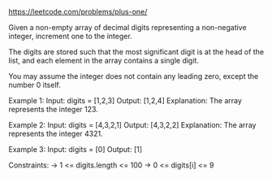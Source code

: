 https://leetcode.com/problems/plus-one/

Given a non-empty array of decimal digits representing a non-negative integer, increment one to the integer.

The digits are stored such that the most significant digit is at the head of the list, and each element in the array contains a single digit.

You may assume the integer does not contain any leading zero, except the number 0 itself.

Example 1:
Input: digits = [1,2,3]
Output: [1,2,4]
Explanation: The array represents the integer 123.

Example 2:
Input: digits = [4,3,2,1]
Output: [4,3,2,2]
Explanation: The array represents the integer 4321.

Example 3:
Input: digits = [0]
Output: [1]
 

Constraints:
-> 1 <= digits.length <= 100
-> 0 <= digits[i] <= 9
